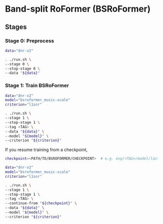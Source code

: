 # Band-split RoFormer (BSRoFormer)

## Stages

### Stage 0: Preprocess

```sh
data="dnr-v2"

. ./run.sh \
--stage 0 \
--stop-stage 0 \
--data "${data}"
```

### Stage 1: Train BSRoFormer

```sh
data="dnr-v2"
model="bsroformer_music-scale"
criterion="l1snr"

. ./run.sh \
--stage 1 \
--stop-stage 1 \
--tag <TAG> \
--data "${data}" \
--model "${model}" \
--criterion "${criterion}"
```

If you resume training from a checkpoint,

```sh
checkpoint=<PATH/TO/BSROFORMER/CHECKPOINT>  # e.g. exp/<TAG>/model/last.pth

data="dnr-v2"
model="bsroformer_music-scale"
criterion="l1snr"

. ./run.sh \
--stage 1 \
--stop-stage 1 \
--tag <TAG> \
--continue-from "${checkpoint}" \
--data "${data}" \
--model "${model}" \
--criterion "${criterion}"
```
